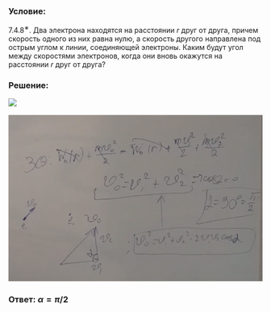 ###  Условие:

$7.4.8^{∗}.$ Два электрона находятся на расстоянии $r$ друг от друга, причем скорость одного из них равна нулю, а скорость другого направлена под острым углом к линии, соединяющей электроны. Каким будут угол между скоростями электронов, когда они вновь окажутся на расстоянии $r$ друг от друга?

###  Решение:

![](https://www.youtube.com/embed/sHbW5RE9Lqo)

![|1297x849, 67%](../../img/7.4.8/01.png)

###  Ответ: $\alpha = \pi /2$